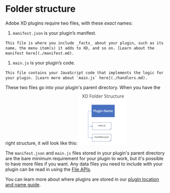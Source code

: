# Folder structure

Adobe XD plugins require two files, with these _exact_ names:


1.   `manifest.json` is your plugin’s manifest.

    This file is where you include _facts_ about your plugin, such as its name, the menu item(s) it adds to XD, and so on. [Learn about the manifest here](./manifest.md).

1.   `main.js` is your plugin’s code. 

    This file contains your JavaScript code that implements the logic for your plugin. [Learn more about `main.js` here](./handlers.md).


These two files go into your plugin's parent directory. When you have the right structure, it will look like this:
<img src="/images/readme-assets/xd-folder-structure.png" width="30%" height="30%">

The `manifest.json` and `main.js` files stored in your plugin's parent directory are the bare minimum requirement for your plugin to work, but it's possible to have more files if you want. Any data files you need to include with your plugin can be read in using the [File APIs](../uxp/using-file-apis.md).

You can learn more about where plugins are stored in our [plugin location and name guide](./plugin-location-name.md).